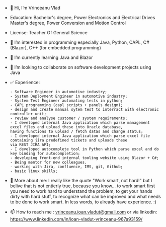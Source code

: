 - 👋 Hi, I’m Vrinceanu Vlad
- Education: Bachelor's degree, Power Electronics and Electrical Drives
             Master's degree, Power Conversion and Motion Control
             
- License:   Teacher Of General Science          

- 👀 I’m interested in programming especially Java, Python, CAPL, C# (Blazor), C++ (for embedded programming)

- 🌱 I’m currently learning Java and Blazor

- 💞️ I’m looking to collaborate on software development projects using Java

- ✅ Experience:

      - Software Engineer in automotive industry;
      - System Deployment Engineer in automotive industry;
      - System Test Engineer automating tests in python;
      - CAPL programming (capl scripts + panels design);
      - design and create manual sytem test to interract with electronic controller unit;
      - review and analyse customer / system requirements;
      - I developed internal Java application which parse management excel files and upload these into Oracle database,
      having functions to upload / fetch datas and change status;
      - I developed internal Java application which parse excel file containing jira predefined tickets and uploads these
      via REST JIRA API;
      - I developed autocomplete tool in Python which parse excel and do key binding for autocompletion;
      - developing front-end internal tooling website using Blazor + C#;
      - Being mentor for new colleagues.
      - working with Jira, confluence, IMS, git, Github;
      - basic linux skills;
  
- 🔨 More about me: I really like the quote "Work smart, not hard!" but I belive that is not entierly true, 
because you know... to work smart first you need to work hard to understand the problem, to get your hands dirty
with hard stuff, to recognize what can be improved and what needs to be done to work smart. In less words, to
already have experience. :)
  
- 📫 How to reach me : vrinceanu.ioan.vladut@gmail.com or via linkedin: https://www.linkedin.com/in/ioan-vladut-vrinceanu-967a93159/
